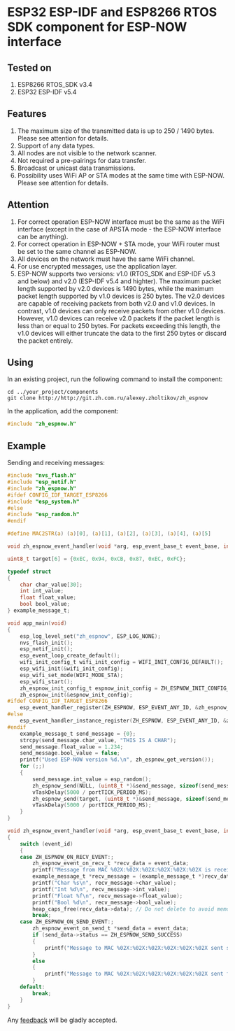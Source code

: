 # ESP32 ESP-IDF and ESP8266 RTOS SDK component for ESP-NOW interface

## Tested on

1. ESP8266 RTOS_SDK v3.4
2. ESP32 ESP-IDF v5.4

## Features

1. The maximum size of the transmitted data is up to 250 / 1490 bytes. Please see attention for details.
2. Support of any data types.
3. All nodes are not visible to the network scanner.
4. Not required a pre-pairings for data transfer.
5. Broadcast or unicast data transmissions.
6. Possibility uses WiFi AP or STA modes at the same time with ESP-NOW. Please see attention for details.

## Attention

1. For correct operation ESP-NOW interface must be the same as the WiFi interface (except in the case of APSTA mode - the ESP-NOW interface can be anything).
2. For correct operation in ESP-NOW + STA mode, your WiFi router must be set to the same channel as ESP-NOW.
3. All devices on the network must have the same WiFi channel.
4. For use encrypted messages, use the application layer.
5. ESP-NOW supports two versions: v1.0 (RTOS_SDK and ESP-IDF v5.3 and below) and v2.0 (ESP-IDF v5.4 and highter). The maximum packet length supported by v2.0 devices is 1490 bytes, while the maximum packet length supported by v1.0 devices is 250 bytes. The v2.0 devices are capable of receiving packets from both v2.0 and v1.0 devices. In contrast, v1.0 devices can only receive packets from other v1.0 devices. However, v1.0 devices can receive v2.0 packets if the packet length is less than or equal to 250 bytes. For packets exceeding this length, the v1.0 devices will either truncate the data to the first 250 bytes or discard the packet entirely.

## Using

In an existing project, run the following command to install the component:

```text
cd ../your_project/components
git clone http://http://git.zh.com.ru/alexey.zholtikov/zh_espnow
```

In the application, add the component:

```c
#include "zh_espnow.h"
```

## Example

Sending and receiving messages:

```c
#include "nvs_flash.h"
#include "esp_netif.h"
#include "zh_espnow.h"
#ifdef CONFIG_IDF_TARGET_ESP8266
#include "esp_system.h"
#else
#include "esp_random.h"
#endif

#define MAC2STR(a) (a)[0], (a)[1], (a)[2], (a)[3], (a)[4], (a)[5]

void zh_espnow_event_handler(void *arg, esp_event_base_t event_base, int32_t event_id, void *event_data);

uint8_t target[6] = {0xEC, 0x94, 0xCB, 0x87, 0xEC, 0xFC};

typedef struct
{
    char char_value[30];
    int int_value;
    float float_value;
    bool bool_value;
} example_message_t;

void app_main(void)
{
    esp_log_level_set("zh_espnow", ESP_LOG_NONE);
    nvs_flash_init();
    esp_netif_init();
    esp_event_loop_create_default();
    wifi_init_config_t wifi_init_config = WIFI_INIT_CONFIG_DEFAULT();
    esp_wifi_init(&wifi_init_config);
    esp_wifi_set_mode(WIFI_MODE_STA);
    esp_wifi_start();
    zh_espnow_init_config_t espnow_init_config = ZH_ESPNOW_INIT_CONFIG_DEFAULT();
    zh_espnow_init(&espnow_init_config);
#ifdef CONFIG_IDF_TARGET_ESP8266
    esp_event_handler_register(ZH_ESPNOW, ESP_EVENT_ANY_ID, &zh_espnow_event_handler, NULL);
#else
    esp_event_handler_instance_register(ZH_ESPNOW, ESP_EVENT_ANY_ID, &zh_espnow_event_handler, NULL, NULL);
#endif
    example_message_t send_message = {0};
    strcpy(send_message.char_value, "THIS IS A CHAR");
    send_message.float_value = 1.234;
    send_message.bool_value = false;
    printf("Used ESP-NOW version %d.\n", zh_espnow_get_version());
    for (;;)
    {
        send_message.int_value = esp_random();
        zh_espnow_send(NULL, (uint8_t *)&send_message, sizeof(send_message));
        vTaskDelay(5000 / portTICK_PERIOD_MS);
        zh_espnow_send(target, (uint8_t *)&send_message, sizeof(send_message));
        vTaskDelay(5000 / portTICK_PERIOD_MS);
    }
}

void zh_espnow_event_handler(void *arg, esp_event_base_t event_base, int32_t event_id, void *event_data)
{
    switch (event_id)
    {
    case ZH_ESPNOW_ON_RECV_EVENT:;
        zh_espnow_event_on_recv_t *recv_data = event_data;
        printf("Message from MAC %02X:%02X:%02X:%02X:%02X:%02X is received. Data lenght %d bytes.\n", MAC2STR(recv_data->mac_addr), recv_data->data_len);
        example_message_t *recv_message = (example_message_t *)recv_data->data;
        printf("Char %s\n", recv_message->char_value);
        printf("Int %d\n", recv_message->int_value);
        printf("Float %f\n", recv_message->float_value);
        printf("Bool %d\n", recv_message->bool_value);
        heap_caps_free(recv_data->data); // Do not delete to avoid memory leaks!
        break;
    case ZH_ESPNOW_ON_SEND_EVENT:;
        zh_espnow_event_on_send_t *send_data = event_data;
        if (send_data->status == ZH_ESPNOW_SEND_SUCCESS)
        {
            printf("Message to MAC %02X:%02X:%02X:%02X:%02X:%02X sent success.\n", MAC2STR(send_data->mac_addr));
        }
        else
        {
            printf("Message to MAC %02X:%02X:%02X:%02X:%02X:%02X sent fail.\n", MAC2STR(send_data->mac_addr));
        }
    default:
        break;
    }
}
```

Any [feedback](mailto:github@azholtikov.ru) will be gladly accepted.
